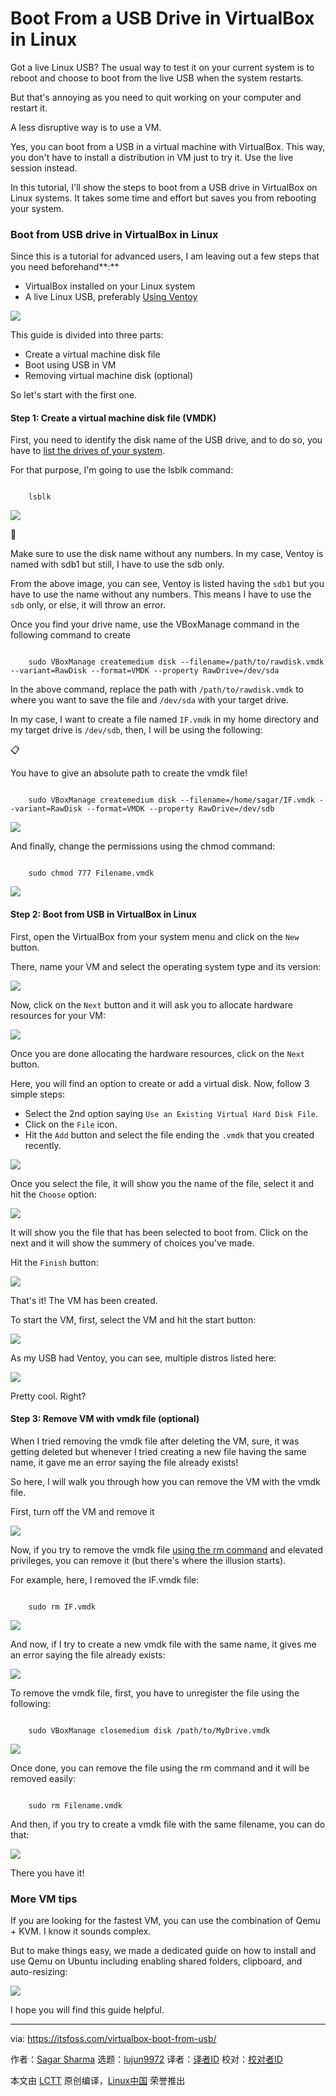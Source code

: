 [#]: subject: "Boot From a USB Drive in VirtualBox in Linux"
[#]: via: "https://itsfoss.com/virtualbox-boot-from-usb/"
[#]: author: "Sagar Sharma https://itsfoss.com/author/sagar/"
[#]: collector: "lujun9972/lctt-scripts-1693450080"
[#]: translator: " "
[#]: reviewer: " "
[#]: publisher: " "
[#]: url: " "

Boot From a USB Drive in VirtualBox in Linux
======

Got a live Linux USB? The usual way to test it on your current system is to reboot and choose to boot from the live USB when the system restarts.

But that's annoying as you need to quit working on your computer and restart it.

A less disruptive way is to use a VM.

Yes, you can boot from a USB in a virtual machine with VirtualBox. This way, you don't have to install a distribution in VM just to try it. Use the live session instead.

In this tutorial, I'll show the steps to boot from a USB drive in VirtualBox on Linux systems. It takes some time and effort but saves you from rebooting your system.

### Boot from USB drive in VirtualBox in Linux

Since this is a tutorial for advanced users, I am leaving out a few steps that you need beforehand**:**

  * VirtualBox installed on your Linux system
  * A live Linux USB, preferably [Using Ventoy][1]



![][2]

This guide is divided into three parts:

  * Create a virtual machine disk file
  * Boot using USB in VM
  * Removing virtual machine disk (optional)



So let's start with the first one.

#### Step 1: Create a virtual machine disk file (VMDK)

First, you need to identify the disk name of the USB drive, and to do so, you have to [list the drives of your system][3].

For that purpose, I'm going to use the lsblk command:

```

    lsblk

```

![][4]

🚧

Make sure to use the disk name without any numbers. In my case, Ventoy is named with sdb1 but still, I have to use the sdb only.

From the above image, you can see, Ventoy is listed having the `sdb1` but you have to use the name without any numbers. This means I have to use the `sdb` only, or else, it will throw an error.

Once you find your drive name, use the VBoxManage command in the following command to create

```

    sudo VBoxManage createmedium disk --filename=/path/to/rawdisk.vmdk --variant=RawDisk --format=VMDK --property RawDrive=/dev/sda

```

In the above command, replace the path with `/path/to/rawdisk.vmdk` to where you want to save the file and `/dev/sda` with your target drive.

In my case, I want to create a file named `IF.vmdk` in my home directory and my target drive is `/dev/sdb`, then, I will be using the following:

📋

You have to give an absolute path to create the vmdk file!

```

    sudo VBoxManage createmedium disk --filename=/home/sagar/IF.vmdk --variant=RawDisk --format=VMDK --property RawDrive=/dev/sdb

```

![][5]

And finally, change the permissions using the chmod command:

```

    sudo chmod 777 Filename.vmdk

```

![][6]

#### Step 2: Boot from USB in VirtualBox in Linux

First, open the VirtualBox from your system menu and click on the `New` button.

There, name your VM and select the operating system type and its version:

![][7]

Now, click on the `Next` button and it will ask you to allocate hardware resources for your VM:

![][8]

Once you are done allocating the hardware resources, click on the `Next` button.

Here, you will find an option to create or add a virtual disk. Now, follow 3 simple steps:

  * Select the 2nd option saying `Use an Existing Virtual Hard Disk File`.
  * Click on the `File` icon.
  * Hit the `Add` button and select the file ending the `.vmdk` that you created recently.



![][9]

Once you select the file, it will show you the name of the file, select it and hit the `Choose` option:

![][10]

It will show you the file that has been selected to boot from. Click on the next and it will show the summery of choices you've made.

Hit the `Finish` button:

![][11]

That's it! The VM has been created.

To start the VM, first, select the VM and hit the start button:

![][12]

As my USB had Ventoy, you can see, multiple distros listed here:

![][13]

Pretty cool. Right?

#### Step 3: Remove VM with vmdk file (optional)

When I tried removing the vmdk file after deleting the VM, sure, it was getting deleted but whenever I tried creating a new file having the same name, it gave me an error saying the file already exists!

So here, I will walk you through how you can remove the VM with the vmdk file.

First, turn off the VM and remove it

![][14]

Now, if you try to remove the vmdk file [using the rm command][15] and elevated privileges, you can remove it (but there's where the illusion starts).

For example, here, I removed the IF.vmdk file:

```

    sudo rm IF.vmdk

```

![][16]

And now, if I try to create a new vmdk file with the same name, it gives me an error saying the file already exists:

![][17]

To remove the vmdk file, first, you have to unregister the file using the following:

```

    sudo VBoxManage closemedium disk /path/to/MyDrive.vmdk

```

![][18]

Once done, you can remove the file using the rm command and it will be removed easily:

```

    sudo rm Filename.vmdk

```

And then, if you try to create a vmdk file with the same filename, you can do that:

![][19]

There you have it!

### More VM tips

If you are looking for the fastest VM, you can use the combination of Qemu + KVM. I know it sounds complex.

But to make things easy, we made a dedicated guide on how to install and use Qemu on Ubuntu including enabling shared folders, clipboard, and auto-resizing:

![][2]

I hope you will find this guide helpful.

--------------------------------------------------------------------------------

via: https://itsfoss.com/virtualbox-boot-from-usb/

作者：[Sagar Sharma][a]
选题：[lujun9972][b]
译者：[译者ID](https://github.com/译者ID)
校对：[校对者ID](https://github.com/校对者ID)

本文由 [LCTT](https://github.com/LCTT/TranslateProject) 原创编译，[Linux中国](https://linux.cn/) 荣誉推出

[a]: https://itsfoss.com/author/sagar/
[b]: https://github.com/lujun9972
[1]: https://itsfoss.com/use-ventoy/
[2]: https://itsfoss.com/content/images/size/w256h256/2022/12/android-chrome-192x192.png
[3]: https://linuxhandbook.com/linux-list-disks/
[4]: https://itsfoss.com/content/images/2023/07/list-drives-in-Linux.png
[5]: https://itsfoss.com/content/images/2023/07/create-virtual-machine-disk-drive-for-virtualbox-to-boot-from-USB-drive-in-Linux.png
[6]: https://itsfoss.com/content/images/2023/07/use-chmod-command-to-change-the-permissions.png
[7]: https://itsfoss.com/content/images/2023/07/Create-VM-in-VirtualBox-to-boot-from-USB-in-Linux.png
[8]: https://itsfoss.com/content/images/2023/07/allocate-RAM-and-cores-to-Vm-to-boot-from-USB-in-VirtualBox-in-Linux.png
[9]: https://itsfoss.com/content/images/2023/07/add-virtual-machine-disk-drive-in-VirtualBox-to-boot-from-USB-in-Linux.png
[10]: https://itsfoss.com/content/images/2023/07/select-the-vmdk-file.png
[11]: https://itsfoss.com/content/images/2023/07/Finish-the-VM-creation-to-boot-from-USB-in-VirtualBox-in-Linux.png
[12]: https://itsfoss.com/content/images/2023/07/start-the-VM.png
[13]: https://itsfoss.com/content/images/2023/07/Boot-from-USB-in-VirtualBox-in-Linux.png
[14]: https://itsfoss.com/content/images/2023/07/Remove-VM-from-VirtualBox.png
[15]: https://linuxhandbook.com/remove-files-directories/
[16]: https://itsfoss.com/content/images/2023/07/use-rm-command-to-remove-vmdk-file.png
[17]: https://itsfoss.com/content/images/2023/07/unable-to-create-vmdk-file-in-Linux--file-already-exist.png
[18]: https://itsfoss.com/content/images/2023/07/unregister-vmdk-file-in-Linux-to-remove-it.png
[19]: https://itsfoss.com/content/images/2023/07/how-to-remove-the-vmdk-file-in-Linux.png
